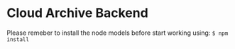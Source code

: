 # Cloud Archive Backend
Please remeber to install the node models before start working using:
`$ npm install`
